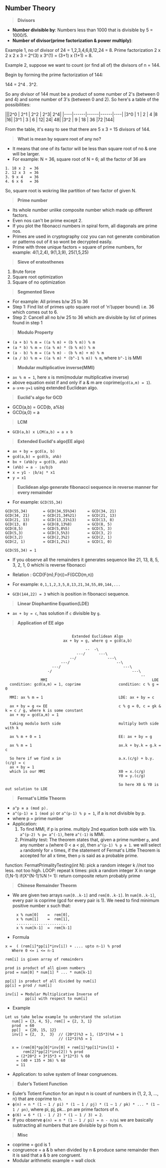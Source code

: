 

## Number Theory
> **Divisors**
- **Number divisible by**: Numbers less than 1000 that is divisible by 5 = 1000/5.
- **Number of divisor(prime factorization & power multiply)**:

Example 1, no of divisor of 24 = 1,2,3,4,6,8,12,24 = 8. Prime factorization 2 x 2 x 2 x 3 = 2^(3) x 3^(1) = (3+1) x (1+1) <multiply powers> = 8.

Example 2, suppose we want to count (or find all of) the divisors of n = 144.

Begin by forming the prime factorization of 144:

144 = 2^4 . 3^2.

So any divisor of 144 must be a product of some number of 2's (between 0 and 4) and some number of 3's (between 0 and 2). So here's a table of the possibilities:

|||2^0 |	2^1 |	2^2 |	2^3|	2^4|
|----|------|------|------|----|
|3^0 |	1 |	2	  |  4	|8	|16|
|3^1 |	3 |	6	  |  12|	24|	48|
|3^2 |	9 |	18  |	36	|72	|144|

From the table, it's easy to see that there are 5 x 3 = 15 divisors of 144.

> **What is mean by square root of any no?**
- It means that one of its factor will be less than square root of no & one will be larger.
- For example: N = 36, square root of N = 6; all the factor of 36 are
```
1. 18 x 2  = 36
2. 12 x 3  = 36
3. 9 x 4   = 36
4. 6 x 6   = 36
```
So, square root is wokring like partition of two factor of given N.

> **Prime number**
- Its whole number unlike composite number which made up different factors.
- Even nos can't be prime except 2.
- If you plot the fibonacci numbers in spiral form, all diagonals are prime nos.
- Primes are used in cryptography coz you can not generate combination or patterns out of it so wont be decrypted easily.
- Prime with three unique factors = square of prime numbers, for example: 4(1,2,4), 9(1,3,9), 25(1,5,25)

> **Sieve of eratosthenes**
1. Brute force 
2. Square root optimization
3. Square of no optimization

> **Segmented Sieve**
- For example: All primes b/w 25 to 36
- Step 1: Find list of primes upto square root of ‘n’(upper bound) i.e. 36 which comes out to 6.
- Step 2: Cancell all no b/w 25 to 36 which are divisible by list of primes found in step 1


> **Modulo Property**
- `(a + b) % m = ((a % m) + (b % m)) % m`
- `(a * b) % m = ((a % m) * (b % m)) % m`
- `(a - b) % m = ((a % m) - (b % m) + m) % m`
- `(a / b) % m = ((a % m) * (b^-1 % m)) % m`, where `b^-1` is MMI


> **Modular multiplicative inverse(MMI)**
- `ax % m = 1`, here x is mmi(modular multiplicative inverse)
- above equation exist if and only if a & m are coprime(`gcd(a,m) = 1`).
- `a⋅x+m⋅y=1` using extended Euclidean algo.

> **Euclid's algo for GCD**
- GCD(a,b) = GCD(b, a%b)
- GCD(a,0) = a

> **LCM**
- `GCD(a,b) x LCM(a,b) = a x b`

> **Extended Euclid's algo(EE algo)**
- `ax + by = gcd(a, b)`
- `gcd(a,b) = gcd(b, a%b)`
- `bx + (a%b)y = gcd(b, a%b)`
- `(a%b) = a - ⌊a/b⌋b`
- `x = y1 - ⌊b/a⌋ * x1`
- `y = x1`

> **Euclidean algo generate fibonacci sequence in reverse manner for every remainder**
- For example: `GCD(55,34)`
```
GCD(55,34)       = GCD(34,55%34)     = GCD(34, 21)
GCD(34, 21)      = GCD(21,34%21)     = GCD(21, 13)
GCD(21, 13)      = GCD(13,21%13)     = GCD(13, 8)
GCD(13, 8)       = GCD(8,13%8)       = GCD(8, 5)
GCD(8,5)         = GCD(5,8%5)        = GCD(5, 3)
GCD(5,3)         = GCD(3,5%3)        = GCD(3, 2)
GCD(3,2)         = GCD(2,3%2)        = GCD(2, 1)
GCD(2, 1)        = GCD(1,2%1)        = GCD(1, 0)

GCD(55,34) = 1
```
- If you observe all the remainders it generates sequence like 21, 13, 8, 5, 3, 2, 1, 0 whichi is reverse fibonacci

- Relation : GCD(F(m),F(n))=F(GCD(m,n))
- For example: `0,1,1,2,3,5,8,13,21,34,55,89,144,...`
- `GCD(144,22) = 3` which is position in fibonacci sequence.

> **Linear Diophantine Equation(LDE)**
- `ax + by = c`, has solution if `c` divisible by `g`. 

> **Application of EE algo**
```
                                                                                                          
                              Extended Euclidean Algo                                                     
                          ax + by = g, where g = gcd(a,b)                                                 
                                                                                                          
                                    --  -\                                                                
                                ---/      ---\                                                            
                             --/              ---\                                                        
                         ---/                     --\                                                     
                     ---/                            ---\                                                 
                   -/                                    ---\                                             
                                                             --                                           
                MMI                                               LDE                                     
  condition: gcd(a,m) = 1, coprime                 condition: c % g = 0                                   
                                                                                                          
  MMI: ax % m = 1                                  LDE: ax + by = c                                       
                                                                                                          
  ax + by = g <= EE                                c % g = 0, c = gk & k = c / g, where k is some constant
  ax + my = gcd(a,m) = 1
                                                                                                          
  taking modulo both side                          multiply both side with k                              
                                                                                                          
  ax % m + 0 = 1                                   EE: ax + by = g                                        
                                                                                                          
  ax % m = 1                                       ax.k + by.k = g.k = c                                  
                                                                                                          
  So here if we find x in                          a.x.(c/g) + b.y.(c/g) = c                              
  ax + by = 1                                                                                             
  which is our MMI                                 X0 = x.(c/g)                                           
                                                   Y0 = y.(c/g)                                           
                                                                                                          
                                                   So here X0 & Y0 is out solution to LDE       
```

> **Fermat's Little Theorm**
- `a^p ≡ a (mod p).`
- `a^(p-1) ≡ 1 (mod p)` or `a^(p-1) % p = 1`, if a is not divisible by p.
- where p = prime number
- Application: 
  1. To find MMI, if p is prime. multiply 2nd equation both side with 1/a. `a^(p-2) % p= a^(-1)`, here `a^(-1)` is MMI.
  2. Primality test: The theorem states that, given a prime number `p`, and any number `a` (where 0 < a < p), then `a^(p-1) % p ≡ 1`. we will select `a` randomly for `x` times, if the statement of Fermat's Little Theorem is accepted for all x time, then `p` is said as a probable prime.

function: FermatPrimalityTesting(int N):
    pick a random integer k     //not too less. not too high.
    LOOP: repeat k times:
        pick a random integer X in range (1,N-1)
        if(X^(N-1)%N != 1):
            return composite
    return probably prime

> **Chinese Remainder Theorm**
- We are given two arrays `num[0..k-1]` and `rem[0..k-1]`. In `num[0..k-1]`, every pair is coprime (gcd for every pair is 1). We need to find minimum positive number x such that:
```
     x % num[0]    =  rem[0], 
     x % num[1]    =  rem[1], 
     .......................
     x % num[k-1]  =  rem[k-1] 
```
- Formula
```
x =  ( (rem[i]*pp[i]*inv[i]) + .... upto n-1) % prod
   Where 0 <= i <= n-1

rem[i] is given array of remainders

prod is product of all given numbers
prod = num[0] * num[1] * ... * num[k-1]

pp[i] is product of all divided by num[i]
pp[i] = prod / num[i]

inv[i] = Modular Multiplicative Inverse of 
         pp[i] with respect to num[i]
```
- Example
```
Let us take below example to understand the solution
   num[] = {3, 4, 5}, rem[] = {2, 3, 1}
   prod  = 60 
   pp[]  = {20, 15, 12}
   inv[] = {2,  3,  3}  // (20*2)%3 = 1, (15*3)%4 = 1
                        // (12*3)%5 = 1

   x = (rem[0]*pp[0]*inv[0] + rem[1]*pp[1]*inv[1] + 
        rem[2]*pp[2]*inv[2]) % prod
     = (2*20*2 + 3*15*3 + 1*12*3) % 60
     = (40 + 135 + 36) % 60
     = 11
```
- Application: to solve system of linear congruences. 

> **Euler’s Totient Function**
- Euler’s Totient Function for an input n is count of numbers in {1, 2, 3, …, n} that are coprime to n.
- `ϕ(n) = n * (1 – 1 / pi) * (1 – 1 / pj) * (1 – 1 / pk) * ... * (1 – 1 / pn)`, where pi, pj, pk... pn are prime factors of n.
- `ϕ(6) = 6 * (1 - 1 / 2) * (1 – 1 / 3) = 2`.
- If you observe `ϕ(n) = n * (1 – 1 / pi) = n - n/pi` we are basically subtracting all numbers that are divisible by pi from n.

> **Misc**
- coprime = gcd is 1
- congruence = a & b when divided by n & produce same remainder then it is said that a & b are congruent.
- Modular arithmetic example = wall clock

